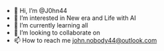 - 👋 Hi, I’m @J0hn44
- 👀 I’m interested in New era and Life with AI
- 🌱 I’m currently learning all
- 💞️ I’m looking to collaborate on 
- 📫 How to reach me john.nobody44@outlook.com

<!---
J0hn44/J0hn44 is a ✨ special ✨ repository because its `README.md` (this file) appears on your GitHub profile.
You can click the Preview link to take a look at your changes.
--->
